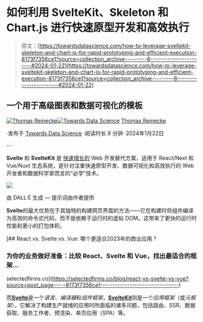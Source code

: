 # 如何利用 SvelteKit、Skeleton 和 Chart.js 进行快速原型开发和高效执行

> 原文：[https://towardsdatascience.com/how-to-leverage-sveltekit-skeleton-and-chart-js-for-rapid-prototyping-and-efficient-execution-8173f7356ce1?source=collection_archive---------8-----------------------#2024-01-22](https://towardsdatascience.com/how-to-leverage-sveltekit-skeleton-and-chart-js-for-rapid-prototyping-and-efficient-execution-8173f7356ce1?source=collection_archive---------8-----------------------#2024-01-22)

## 一个用于高级图表和数据可视化的模板

[](https://medium.com/@thomas.reinecke?source=post_page---byline--8173f7356ce1--------------------------------)[![Thomas Reinecke](../Images/791776e03e751660d7e43b2183d72b5b.png)](https://medium.com/@thomas.reinecke?source=post_page---byline--8173f7356ce1--------------------------------)[](https://towardsdatascience.com/?source=post_page---byline--8173f7356ce1--------------------------------)[![Towards Data Science](../Images/a6ff2676ffcc0c7aad8aaf1d79379785.png)](https://towardsdatascience.com/?source=post_page---byline--8173f7356ce1--------------------------------) [Thomas Reinecke](https://medium.com/@thomas.reinecke?source=post_page---byline--8173f7356ce1--------------------------------)

·发布于 [Towards Data Science](https://towardsdatascience.com/?source=post_page---byline--8173f7356ce1--------------------------------) ·阅读时长 8 分钟 ·2024年1月22日

--

**Svelte** 和 **SvelteKit** 是 [快速增长的](https://trends.google.com/trends/explore?date=today+5-y&q=sveltekit%2Cnuxt%2Cnext.js) Web 开发替代方案，适用于 React/Next 和 Vue/Nuxt 生态系统，是针对注重快速原型开发、数据可视化和高效执行的 Web 开发者和数据科学家而言的“必学”技术。

![](../Images/390443bfd47380437bb1d474f6f1d666.png)

由 DALL·E 生成 — 提示词由作者提供

**Svelte**的最大优势在于其独特的构建网页界面的方法——它在构建时将组件编译为高效的命令式代码，而不是依赖于运行时的虚拟 DOM。这带来了更快的运行时性能和更小的打包体积。

[](https://selectedfirms.co/blog/react-vs-svelte-vs-vue?source=post_page-----8173f7356ce1--------------------------------) [## React vs. Svelte vs. Vue: 哪个更适合2023年的商业应用？

### 为你的业务做好准备：比较 React、Svelte 和 Vue，找出最适合的框架…

selectedfirms.co](https://selectedfirms.co/blog/react-vs-svelte-vs-vue?source=post_page-----8173f7356ce1--------------------------------)

而[**Svelte**](https://learn.svelte.dev/tutorial/welcome-to-svelte)是一个*语言、编译器*和*组件框架*，[**SvelteKit**](https://learn.svelte.dev/tutorial/introducing-sveltekit)则是一个*应用框架*（或*元框架*），它解决了构建生产就绪的应用时所面临的诸多问题，包括路由、SSR、数据获取、服务工作者、预渲染、单页应用（SPA）等。
